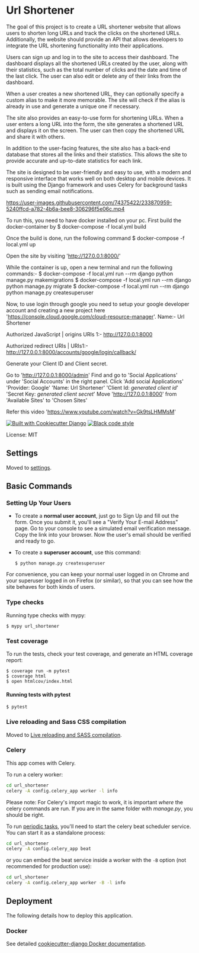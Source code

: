 # Url Shortener

The goal of this project is to create a URL shortener website that allows users to shorten long URLs and track the clicks on the shortened URLs. Additionally, the website should provide an API that allows developers to integrate the URL shortening functionality into their applications.

Users can sign up and log in to the site to access their dashboard. The dashboard displays all the shortened URLs created by the user, along with their statistics, such as the total number of clicks and the date and time of the last click. The user can also edit or delete any of their links from the dashboard.

When a user creates a new shortened URL, they can optionally specify a custom alias to make it more memorable. The site will check if the alias is already in use and generate a unique one if necessary.

The site also provides an easy-to-use form for shortening URLs. When a user enters a long URL into the form, the site generates a shortened URL and displays it on the screen. The user can then copy the shortened URL and share it with others.

In addition to the user-facing features, the site also has a back-end database that stores all the links and their statistics. This allows the site to provide accurate and up-to-date statistics for each link.

The site is designed to be user-friendly and easy to use, with a modern and responsive interface that works well on both desktop and mobile devices. It is built using the Django framework and uses Celery for background tasks such as sending email notifications.





https://user-images.githubusercontent.com/74375422/233870959-5240ffcd-a782-4b6a-bee8-306296f5e06c.mp4






To run this, you need to have docker installed on your pc.
First build the docker-container by 
        $ docker-compose -f local.yml build
 
Once the build is done, run the following command
        $ docker-compose -f local.yml up
        
Open the site by visiting 'http://127.0.0.1:8000/'

While the container is up, open a new terminal and run the following commands:- 
        $ docker-compose -f local.yml run --rm django python manage.py makemigrations
        $ docker-compose -f local.yml run --rm django python manage.py migrate
        $ docker-compose -f local.yml run --rm django python manage.py createsuperuser
        
Now, to use login through google you need to setup your google developer account and creating a new project here 'https://console.cloud.google.com/cloud-resource-manager'.
Name:- Url Shortener

Authorized JavaScript | origins URIs 1:- http://127.0.0.1:8000

Authorized redirect URIs | URIs1:- http://127.0.0.1:8000/accounts/google/login/callback/

Generate your Client ID and Client secret.

Go to 'http://127.0.0.1:8000/admin'
Find and go to 'Social Applications' under 'Social Accounts' in the right panel.
Click 'Add social Applications'
'Provider: Google'
'Name: Url Shortener'
'Client Id: *generated client id*'
'Secret Key: *generated client secret*'
Move 'http://127.0.0.1:8000' from 'Available Sites' to 'Chosen Sites'

Refer this video 'https://www.youtube.com/watch?v=Gk9tsLHMMsM'








[![Built with Cookiecutter Django](https://img.shields.io/badge/built%20with-Cookiecutter%20Django-ff69b4.svg?logo=cookiecutter)](https://github.com/cookiecutter/cookiecutter-django/)
[![Black code style](https://img.shields.io/badge/code%20style-black-000000.svg)](https://github.com/ambv/black)

License: MIT

## Settings

Moved to [settings](http://cookiecutter-django.readthedocs.io/en/latest/settings.html).

## Basic Commands

### Setting Up Your Users

-   To create a **normal user account**, just go to Sign Up and fill out the form. Once you submit it, you'll see a "Verify Your E-mail Address" page. Go to your console to see a simulated email verification message. Copy the link into your browser. Now the user's email should be verified and ready to go.

-   To create a **superuser account**, use this command:

        $ python manage.py createsuperuser

For convenience, you can keep your normal user logged in on Chrome and your superuser logged in on Firefox (or similar), so that you can see how the site behaves for both kinds of users.

### Type checks

Running type checks with mypy:

    $ mypy url_shortener

### Test coverage

To run the tests, check your test coverage, and generate an HTML coverage report:

    $ coverage run -m pytest
    $ coverage html
    $ open htmlcov/index.html

#### Running tests with pytest

    $ pytest

### Live reloading and Sass CSS compilation

Moved to [Live reloading and SASS compilation](https://cookiecutter-django.readthedocs.io/en/latest/developing-locally.html#sass-compilation-live-reloading).

### Celery

This app comes with Celery.

To run a celery worker:

``` bash
cd url_shortener
celery -A config.celery_app worker -l info
```

Please note: For Celery's import magic to work, it is important *where* the celery commands are run. If you are in the same folder with *manage.py*, you should be right.

To run [periodic tasks](https://docs.celeryq.dev/en/stable/userguide/periodic-tasks.html), you'll need to start the celery beat scheduler service. You can start it as a standalone process:

``` bash
cd url_shortener
celery -A config.celery_app beat
```

or you can embed the beat service inside a worker with the `-B` option (not recommended for production use):

``` bash
cd url_shortener
celery -A config.celery_app worker -B -l info
```

## Deployment

The following details how to deploy this application.

### Docker

See detailed [cookiecutter-django Docker documentation](http://cookiecutter-django.readthedocs.io/en/latest/deployment-with-docker.html).


